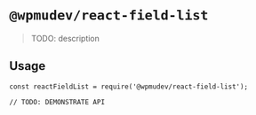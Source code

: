 # `@wpmudev/react-field-list`

> TODO: description

## Usage

```
const reactFieldList = require('@wpmudev/react-field-list');

// TODO: DEMONSTRATE API
```
